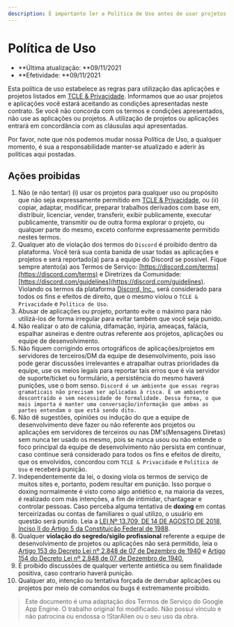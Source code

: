 ```yaml
---
description: É importante ler a Política de Uso antes de usar projetos ou aplicações.
---
```


# Política de Uso

* **Última atualização: **09/11/2021
* **Efetividade: **09/11/2021

Esta política de uso estabelece as regras para utilização das aplicações e projetos listados em [TCLE & Privacidade](https://docs.staralienbot.com/termos). Informamos que ao usar projetos e aplicações você estará aceitando as condições apresentadas neste contrato. Se você não concorda com os termos e condições apresentados, não use as aplicações ou projetos. A utilização de projetos ou aplicações entrará em concordância com as cláusulas aqui apresentadas.

Por favor, note que nós podemos mudar nossa Política de Uso, a qualquer momento, é sua a responsabilidade manter-se atualizado e aderir às políticas aqui postadas.

## Ações proibidas

1. Não (e não tentar) (i) usar os projetos para qualquer uso ou propósito que não seja expressamente permitido em [TCLE & Privacidade](https://docs.staralienbot.com/termos), ou (ii) copiar, adaptar, modificar, preparar trabalhos derivados com base em, distribuir, licenciar, vender, transferir, exibir publicamente, executar publicamente, transmitir ou de outra forma explorar o projeto, ou qualquer parte do mesmo, exceto conforme expressamente permitido nestes termos.&#x20;
2. Qualquer ato de violação dos termos do `Discord` é proibido dentro da plataforma. Você terá sua conta banida de usar todas as aplicações e projetos e será reportado(a) para a equipe do Discord se possível. Fique sempre atento(a) aos Termos de Serviço: [https://discord.com/terms](https://discord.com/terms) e Diretrizes da Comunidade: [https://discord.com/guidelines](https://discord.com/guidelines). Violando os termos da plataforma [Discord, Inc.](https://pt.wikipedia.org/wiki/Discord), será considerado para todos os fins e efeitos de direito, que o mesmo violou o `TCLE & Privacidade` e `Política de Uso`.
3. Abusar de aplicações ou projeto, portanto evite o máximo para não utilizá-los de forma irregular para evitar também que você seja punido.
4. Não realizar o ato de calúnia, difamação, injúria, ameaças, falácia, espalhar asneiras e dentre outras referente aos projetos, aplicações ou equipe de desenvolvimento.
5. Não fiquem corrigindo erros ortográficos de aplicações/projetos em servidores de terceiros/DM da equipe de desenvolvimento, pois isso pode gerar discussões irrelevantes e atrapalhar outras prioridades da equipe, use os meios legais para reportar tais erros que é via servidor de suporte/ticket ou formulário, a persistência do mesmo haverá punições, use o bom senso. `Discord é um ambiente que essas regras gramaticais não precisam ser aplicadas à risca. É um ambiente descontraído e sem necessidade de formalidade. Dessa forma, o que mais importa é manter uma conversação/informação que ambas as partes entendam o que está sendo dito.`
6. Não dê sugestões, opiniões ou indução do que a equipe de desenvolvimento deve fazer ou não referente aos projetos ou aplicações em servidores de terceiros ou nas DM's(Mensagens Diretas) sem nunca ter usado os mesmo, pois se nunca usou ou não entende o foco principal da equipe de desenvolvimento não persista em continuar, caso continue será considerado para todos os fins e efeitos de direito, que os envolvidos, concordou com `TCLE & Privacidade` e `Política de Uso` e receberá punição.
7. Independentemente da lei, o doxing viola os termos de serviço de muitos sites e, portanto, podem resultar em punição. Isso porque o doxing normalmente é visto como algo antiético e, na maioria da vezes, é realizado com más intenções, a fim de intimidar, chantagear e controlar pessoas. Caso perceba alguma tentativa de **doxing** em contas terceirizadas ou contas de familiares o qual utilizo, o usuário em questão será punido. Leia a [LEI Nº 13.709, DE 14 DE AGOSTO DE 2018](http://www.planalto.gov.br/ccivil\_03/\_ato2015-2018/2018/lei/l13709.htm), [Inciso II do Artigo 5 da Constituição Federal de 1988](https://www.jusbrasil.com.br/topicos/10731003/inciso-ii-do-artigo-5-da-constituicao-federal-de-1988).
8. Qualquer **violação do segredo/sigilo profissional** referente a equipe de desenvolvimento de projetos ou aplicações não será permitido, leia o [Artigo 153 do Decreto Lei nº 2.848 de 07 de Dezembro de 1940](https://www.jusbrasil.com.br/topicos/10620036/artigo-153-do-decreto-lei-n-2848-de-07-de-dezembro-de-1940) e [Artigo 154 do Decreto Lei nº 2.848 de 07 de Dezembro de 1940](https://www.jusbrasil.com.br/topicos/10619917/artigo-154-do-decreto-lei-n-2848-de-07-de-dezembro-de-1940)[.](https://paste.ec/raw/SUvn0LBw#4v4oRl0dqgvpt3tC2zz5cIG63u065rz6bGVwibT4w9C)
9. É proibido discussões de qualquer vertente antiética ou sem finalidade positiva, caso contrario haverá punição.
10. Qualquer ato, intenção ou tentativa forçada de derrubar aplicações ou projetos por meio de comandos ou bugs é extremamente proibido.



> Este documento é uma adaptação dos Termos de Serviço do Google App Engine. O trabalho original foi modificado. Não possui vínculo e não patrocina ou endossa o !StarAlien ou o seu uso da obra.
